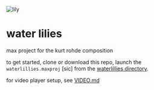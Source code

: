![lily](/icons/wl.ico) 
# water lilies
max project for the kurt rohde composition

to get started, clone or download this repo, launch the `waterlillies.maxproj` \[sic\] from the [waterlillies directory](/waterlillies/).

for video player setup, see [VIDEO.md](/video-player/VIDEO.md)
